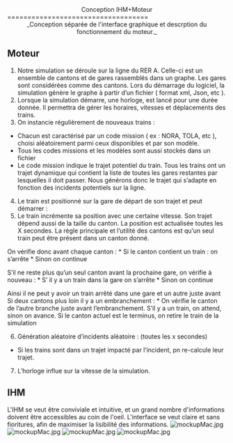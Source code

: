<center>Conception IHM+Moteur</center>
===================================
<center>_Conception séparée de l'interface graphique et descrption du fonctionnement du moteur._</center>


## Moteur
1.  Notre simulation se déroule sur la ligne du RER A. Celle-ci est un ensemble de cantons et de gares rassemblés dans un graphe. Les gares sont considérées comme des cantons. Lors du démarrage du logiciel, la simulation génère le graphe à partir d’un fichier ( format xml, Json, etc ).
2.  Lorsque la simulation démarre, une horloge, est lancé pour une durée donnée. Il permettra de gérer les horaires, vitesses et déplacements des trains.
3. On instancie régulièrement de nouveaux trains  :
  * Chacun est caractérisé par un code mission ( ex : NORA, TOLA, etc ), choisi aléatoirement parmi ceux disponibles et par son modèle.
  * Tous les codes missions et les modèles sont aussi stockés dans un fichier
  * Le code mission indique le trajet potentiel du train. Tous les trains ont un trajet dynamique qui contient la liste de toutes les gares restantes par lesquelles il doit passer. Nous générons donc le trajet qui s’adapte en fonction des incidents potentiels sur la ligne.
4.  Le train est positionné sur la gare de départ de son trajet et peut démarrer :
5.  Le  train incrémente sa position avec une certaine vitesse. Son trajet dépend aussi de la taille du canton. La position est actualisée toutes les X secondes.
  La règle principale et l’utilité des cantons est qu’un seul train peut être présent dans un canton donné.

  On vérifie donc avant chaque canton :
    *   Si le canton contient un train : on s’arrête
    *   Sinon on continue

  S’il ne reste plus qu’un seul canton avant la prochaine gare, on vérifie à nouveau :
    *   S’ il y a un train dans la gare on s’arrête
    *   Sinon on continue

  Ainsi il ne peut y avoir un train arrêté dans une gare et un autre juste avant
    Si deux cantons plus loin il y a un embranchement :
    *   On vérifie le canton de l’autre branche juste avant l’embranchement. S’il y a un train, on attend, sinon on avance.
    Si le canton actuel est le terminus, on retire le train de la simulation

6.  Génération aléatoire d’incidents aléatoire : (toutes les x secondes)
  *  Si les trains sont dans un trajet impacté par l’incident, pn re-calcule leur trajet.
7.  L’horloge influe sur la vitesse de la simulation.
## IHM
L'IHM se veut être conviviale et intuitive, et un grand nombre d'informations doivent être accessibles au coin de l'oeil. L'interface se veut claire et sans fioritures, afin de maximiser la lisibilité des informations.
![mockupMac.jpg](http://uinelj.eu/misc/Logirail/mockupMAC.jpg)
![mockupMac.jpg](http://uinelj.eu/misc/Logirail/mockup2MAC.jpg)
![mockupMac.jpg](http://uinelj.eu/misc/Logirail/mockup.jpg)
![mockupMac.jpg](http://uinelj.eu/misc/Logirail/mockup2.jpg)
